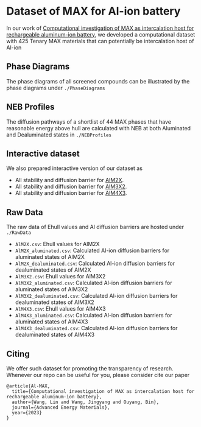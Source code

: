 # Dataset of MAX for Al-ion battery

In our work of [Computational investigation of MAX as intercalation host for rechargeable aluminum-ion battery](https://onlinelibrary.wiley.com/doi/10.1002/aenm.202302584), we developed a computational dataset with 425 Tenary MAX materials that can potentially be intercalation host of Al-ion

## Phase Diagrams
The phase diagrams of all screened compounds can be illustrated by the phase diagrams under `./PhaseDiagrams`

## NEB Profiles
The diffusion pathways of a shortlist of 44 MAX phases that have reasonable energy above hull are calculated with NEB 
at both Aluminated and Dealuminated states in `./NEBProfiles`

## Interactive dataset
We also prepared interactive version of our dataset as 
* All stability and diffusion barrier for [AlM2X](https://jeff-oakley.github.io/Al-MAX_data/heatmap_AlM2X.html).
* All stability and diffusion barrier for [AlM3X2](https://jeff-oakley.github.io/Al-MAX_data/heatmap_AlM3X2.html).
* All stability and diffusion barrier for [AlM4X3](https://jeff-oakley.github.io/Al-MAX_data/heatmap_AlM4X3.html).

## Raw Data
The raw data of Ehull values and Al diffusion barriers are hosted under `./RawData`
* `AlM2X.csv`: Ehull values for AlM2X
* `AlM2X_aluminated.csv`: Calculated Al-ion diffusion barriers for aluminated states of AlM2X
* `AlM2X_dealuminated.csv`: Calculated Al-ion diffusion barriers for dealuminated states of AlM2X
* `AlM3X2.csv`: Ehull values for AlM3X2
* `AlM3X2_aluminated.csv`: Calculated Al-ion diffusion barriers for aluminated states of AlM3X2
* `AlM3X2_dealuminated.csv`: Calculated Al-ion diffusion barriers for dealuminated states of AlM3X2
* `AlM4X3.csv`: Ehull values for AlM4X3
* `AlM4X3_aluminated.csv`: Calculated Al-ion diffusion barriers for aluminated states of AlM4X3
* `AlM4X3_dealuminated.csv`: Calculated Al-ion diffusion barriers for dealuminated states of AlM4X3

## Citing
We offer such dataset for promoting the transparency of research. Whenever our repo can be useful for you, 
please consider cite our paper
```
@article{Al-MAX,
  title={Computational investigation of MAX as intercalation host for rechargeable aluminum-ion battery},
  author={Wang, Lin and Wang, Jingyang and Ouyang, Bin},
  journal={Advanced Energy Materials},
  year={2023}
}
```
